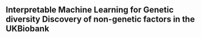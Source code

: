 ## Interpretable Machine Learning for Genetic diversity Discovery of non-genetic factors in the UKBiobank
